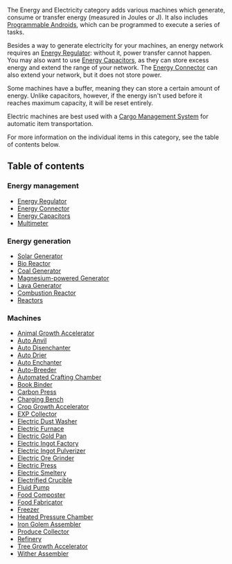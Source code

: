 The Energy and Electricity category adds various machines which generate, consume or transfer energy (measured in Joules or J). It also includes [Programmable Androids](https://github.com/Slimefun/Slimefun4/wiki/Androids), which can be programmed to execute a series of tasks.

Besides a way to generate electricity for your machines, an energy network requires an [Energy Regulator](https://github.com/Slimefun/Slimefun4/wiki/Energy-Regulator): without it, power transfer cannot happen.  
You may also want to use [Energy Capacitors](https://github.com/Slimefun/Slimefun4/wiki/Energy-Capacitors), as they can store excess energy and extend the range of your network. The [Energy Connector](https://github.com/Slimefun/Slimefun4/wiki/Energy-Connector) can also extend your network, but it does not store power.

Some machines have a buffer, meaning they can store a certain amount of energy. Unlike capacitors, however, if the energy isn't used before it reaches maximum capacity, it will be reset entirely.

Electric machines are best used with a [Cargo Management System](https://github.com/Slimefun/Slimefun4/wiki/Cargo-Management) for automatic item transportation.

For more information on the individual items in this category, see the table of contents below.

## Table of contents
### Energy management
* [Energy Regulator](https://github.com/Slimefun/Slimefun4/wiki/Energy-Regulator)
* [Energy Connector](https://github.com/Slimefun/Slimefun4/wiki/Energy-Connector)
* [Energy Capacitors](https://github.com/Slimefun/Slimefun4/wiki/Energy-Capacitors)
* [Multimeter](https://github.com/Slimefun/Slimefun4/wiki/Technical-Gadgets#multimeter)

### Energy generation
* [Solar Generator](https://github.com/Slimefun/Slimefun4/wiki/Solar-Generator)
* [Bio Reactor](https://github.com/Slimefun/Slimefun4/wiki/Bio-Reactor)
* [Coal Generator](https://github.com/Slimefun/Slimefun4/wiki/Coal-Generator)
* [Magnesium-powered Generator](https://github.com/Slimefun/Slimefun4/wiki/Magnesium-powered-Generator)
* [Lava Generator](https://github.com/Slimefun/Slimefun4/wiki/Lava-Generator)
* [Combustion Reactor](https://github.com/Slimefun/Slimefun4/wiki/Combustion-Reactor)
* [Reactors](https://github.com/Slimefun/Slimefun4/wiki/Reactors)

### Machines
* [Animal Growth Accelerator](https://github.com/Slimefun/Slimefun4/wiki/Animal-Growth-Accelerator)
* [Auto Anvil](https://github.com/Slimefun/Slimefun4/wiki/Auto-Anvil)
* [Auto Disenchanter](https://github.com/Slimefun/Slimefun4/wiki/Auto-Disenchanter)
* [Auto Drier](https://github.com/Slimefun/Slimefun4/wiki/Auto-Drier)
* [Auto Enchanter](https://github.com/Slimefun/Slimefun4/wiki/Auto-Enchanter)
* [Auto-Breeder](https://github.com/Slimefun/Slimefun4/wiki/Auto-Breeder)
* [Automated Crafting Chamber](https://github.com/Slimefun/Slimefun4/wiki/Automated-Crafting-Chamber)
* [Book Binder](https://github.com/Slimefun/Slimefun4/wiki/Book-Binder)
* [Carbon Press](https://github.com/Slimefun/Slimefun4/wiki/Carbon-Press)
* [Charging Bench](https://github.com/Slimefun/Slimefun4/wiki/Charging-Bench)
* [Crop Growth Accelerator](https://github.com/Slimefun/Slimefun4/wiki/Crop-Growth-Accelerator)
* [EXP Collector](https://github.com/Slimefun/Slimefun4/wiki/EXP-Collector)
* [Electric Dust Washer](https://github.com/Slimefun/Slimefun4/wiki/Electric-Dust-Washer)
* [Electric Furnace](https://github.com/Slimefun/Slimefun4/wiki/Electric-Furnace)
* [Electric Gold Pan](https://github.com/Slimefun/Slimefun4/wiki/Electric-Gold-Pan)
* [Electric Ingot Factory](https://github.com/Slimefun/Slimefun4/wiki/Electric-Ingot-Factory)
* [Electric Ingot Pulverizer](https://github.com/Slimefun/Slimefun4/wiki/Electric-Ingot-Pulverizer)
* [Electric Ore Grinder](https://github.com/Slimefun/Slimefun4/wiki/Electric-Ore-Grinder)
* [Electric Press](https://github.com/Slimefun/Slimefun4/wiki/Electric-Press)
* [Electric Smeltery](https://github.com/Slimefun/Slimefun4/wiki/Electric-Smeltery)
* [Electrified Crucible](https://github.com/Slimefun/Slimefun4/wiki/Electrified-Crucible)
* [Fluid Pump](https://github.com/Slimefun/Slimefun4/wiki/Fluid-Pump)
* [Food Composter](https://github.com/Slimefun/Slimefun4/wiki/Food-Composter)
* [Food Fabricator](https://github.com/Slimefun/Slimefun4/wiki/Food-Fabricator)
* [Freezer](https://github.com/Slimefun/Slimefun4/wiki/Freezer)
* [Heated Pressure Chamber](https://github.com/Slimefun/Slimefun4/wiki/Heated-Pressure-Chamber)
* [Iron Golem Assembler](https://github.com/Slimefun/Slimefun4/wiki/Iron-Golem-Assembler)
* [Produce Collector](https://github.com/Slimefun/Slimefun4/wiki/Produce-Collector)
* [Refinery](https://github.com/Slimefun/Slimefun4/wiki/Refinery)
* [Tree Growth Accelerator](https://github.com/Slimefun/Slimefun4/wiki/Tree-Growth-Accelator)
* [Wither Assembler](https://github.com/Slimefun/Slimefun4/wiki/Wither-Assembler)
